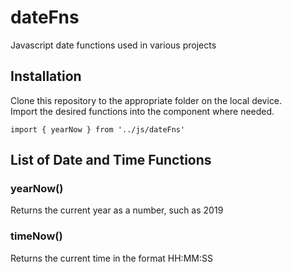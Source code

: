 # dateFns
Javascript date functions used in various projects

## Installation
Clone this repository to the appropriate folder on the local device.  
Import the desired functions into the component where needed.  

  `import { yearNow } from '../js/dateFns'`

  
## List of Date and Time Functions
 
### yearNow()
Returns the current year as a number, such as 2019

  
### timeNow()
Returns the current time in the format HH:MM:SS




